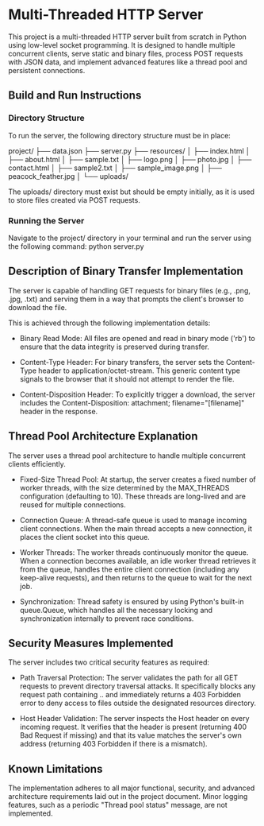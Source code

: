 # Multi-Threaded HTTP Server
This project is a multi-threaded HTTP server built from scratch in Python using low-level socket programming. It is designed to handle multiple concurrent clients, serve static and binary files, process POST requests with JSON data, and implement advanced features like a thread pool and persistent connections.

## Build and Run Instructions

### Directory Structure
To run the server, the following directory structure must be in place:

project/
├── data.json
├── server.py
├── resources/
│   ├── index.html
│   ├── about.html
│   ├── sample.txt
│   ├── logo.png
│   ├── photo.jpg
│   ├── contact.html
│   ├── sample2.txt
│   ├── sample_image.png
│   ├── peacock_feather.jpg
│   └── uploads/

The uploads/ directory must exist but should be empty initially, as it is used to store files created via POST requests.

### Running the Server
Navigate to the project/ directory in your terminal and run the server using the following command:
python server.py 

## Description of Binary Transfer Implementation
The server is capable of handling GET requests for binary files (e.g., .png, .jpg, .txt) and serving them in a way that prompts the client's browser to download the file.

This is achieved through the following implementation details:


- Binary Read Mode: All files are opened and read in binary mode ('rb') to ensure that the data integrity is preserved during transfer.



- Content-Type Header: For binary transfers, the server sets the Content-Type header to application/octet-stream. This generic content type signals to the browser that it should not attempt to render the file.


- Content-Disposition Header: To explicitly trigger a download, the server includes the Content-Disposition: attachment; filename="[filename]" header in the response.

## Thread Pool Architecture Explanation
The server uses a thread pool architecture to handle multiple concurrent clients efficiently.


- Fixed-Size Thread Pool: At startup, the server creates a fixed number of worker threads, with the size determined by the MAX_THREADS configuration (defaulting to 10). These threads are long-lived and are reused for multiple connections.



- Connection Queue: A thread-safe queue is used to manage incoming client connections. When the main thread accepts a new connection, it places the client socket into this queue.


- Worker Threads: The worker threads continuously monitor the queue. When a connection becomes available, an idle worker thread retrieves it from the queue, handles the entire client connection (including any keep-alive requests), and then returns to the queue to wait for the next job.


- Synchronization: Thread safety is ensured by using Python's built-in queue.Queue, which handles all the necessary locking and synchronization internally to prevent race conditions.

## Security Measures Implemented
The server includes two critical security features as required:


- Path Traversal Protection: The server validates the path for all GET requests to prevent directory traversal attacks. It specifically blocks any request path containing .. and immediately returns a 403 Forbidden error to deny access to files outside the designated resources directory.



- Host Header Validation: The server inspects the Host header on every incoming request. It verifies that the header is present (returning 400 Bad Request if missing) and that its value matches the server's own address (returning 403 Forbidden if there is a mismatch).

## Known Limitations
The implementation adheres to all major functional, security, and advanced architecture requirements laid out in the project document. Minor logging features, such as a periodic "Thread pool status" message, are not implemented.
